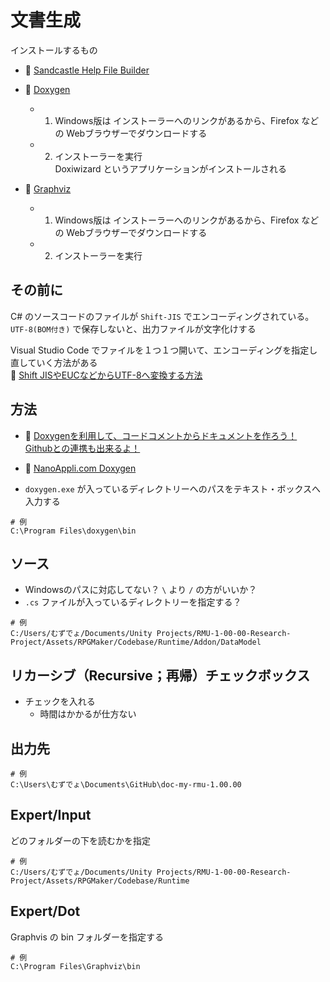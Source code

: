 # 文書生成

インストールするもの

* 📄 [Sandcastle Help File Builder](https://github.com/EWSoftware/SHFB)

* 📄 [Doxygen](https://www.doxygen.nl/)
    * 1. Windows版は インストーラーへのリンクがあるから、Firefox などの Webブラウザーでダウンロードする
    * 2. インストーラーを実行  
        Doxiwizard というアプリケーションがインストールされる
* 📄 [Graphviz](https://graphviz.org/)
    * 1. Windows版は インストーラーへのリンクがあるから、Firefox などの Webブラウザーでダウンロードする
    * 2. インストーラーを実行

## その前に

C# のソースコードのファイルが `Shift-JIS` でエンコーディングされている。  
`UTF-8(BOM付き)` で保存しないと、出力ファイルが文字化けする  

Visual Studio Code でファイルを１つ１つ開いて、エンコーディングを指定し直していく方法がある  
📖 [Shift JISやEUCなどからUTF-8へ変換する方法](https://codeaid.jp/blog/exchange-utf8/)

## 方法

* 📖 [Doxygenを利用して、コードコメントからドキュメントを作ろう！ Githubとの連携も出来るよ！](https://qiita.com/developer-kikikaikai/items/3984606dbdbf2bbbe74e)
* 📖 [NanoAppli.com Doxygen](http://nanoappli.com/blog/?s=doxygen)

* `doxygen.exe` が入っているディレクトリーへのパスをテキスト・ボックスへ入力する

```
# 例
C:\Program Files\doxygen\bin
```

## ソース

* Windowsのパスに対応してない？ `\` より `/` の方がいいか？  
* `.cs` ファイルが入っているディレクトリーを指定する？

```
# 例
C:/Users/むずでょ/Documents/Unity Projects/RMU-1-00-00-Research-Project/Assets/RPGMaker/Codebase/Runtime/Addon/DataModel
```

## リカーシブ（Recursive；再帰）チェックボックス

* チェックを入れる
    * 時間はかかるが仕方ない

## 出力先

```
# 例
C:\Users\むずでょ\Documents\GitHub\doc-my-rmu-1.00.00
```

## Expert/Input

どのフォルダーの下を読むかを指定

```
# 例
C:/Users/むずでょ/Documents/Unity Projects/RMU-1-00-00-Research-Project/Assets/RPGMaker/Codebase/Runtime
```

## Expert/Dot

Graphvis の bin フォルダーを指定する  

```
# 例
C:\Program Files\Graphviz\bin
```
